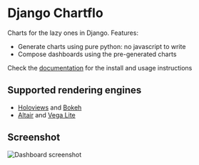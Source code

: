 # Django Chartflo

Charts for the lazy ones in Django. Features:

- Generate charts using pure python: no javascript to write
- Compose dashboards using the pre-generated charts

Check the [documentation](http://django-chartflo.readthedocs.io/en/latest/index.html) for the install and usage
instructions

## Supported rendering engines

- [Holoviews](http://holoviews.org/) and [Bokeh](http://bokeh.pydata.org/)
- [Altair](http://altair-viz.github.io/) and [Vega Lite](https://vega.github.io/vega-lite)

## Screenshot

![Dashboard screenshot](https://raw.github.com/synw/django-chartflo/master/docs/img/inflation_dash.png)

